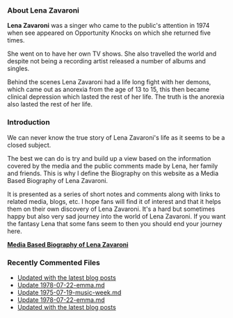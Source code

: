 ### About Lena Zavaroni

<p><strong>Lena Zavaroni</strong> was a singer who came to the public's attention in 1974 when see appeared on Opportunity Knocks on which she returned five times.</p>

<p>She went on to have her own TV shows. She also travelled the world and despite not being a recording artist released a number of albums and singles.</p>

<p>Behind the scenes Lena Zavaroni had a life long fight with her demons, which came out as anorexia from the age of 13 to 15, this then became clinical depression which lasted the rest of her life. The truth is the anorexia also lasted the rest of her life.</p>

### Introduction

<p>We can never know the true story of Lena Zavaroni's life as it seems to be a closed subject.</p>

<p>The best we can do is try and build up a view based on the information covered by the media and the public comments made by Lena, her family and friends. This is why I define the Biography on this website as a Media Based Biography of Lena Zavaroni.</p>

<p>It is presented as a series of short notes and comments along with links to related media, blogs, etc. I hope fans will find it of interest and that it helps them on their own discovery of Lena Zavaroni. It's a hard but sometimes happy but also very sad journey into the world of Lena Zavaroni. If you want the fantasy Lena that some fans seem to then you should end your journey here.</p>

<a href="https://fanzoflenazavaroni.github.io/biography/lena-zavaroni/"><strong>Media Based Biography of Lena Zavaroni</strong></a>

### Recently Commented Files

<!-- BLOG-POST-LIST:START -->
- [Updated with the latest blog posts](https://github.com/FanzOfLenaZavaroni/fanzoflenazavaroni.github.io/commit/69a7884c051d12a57e1e72be06614a835e746e6a)
- [Update 1978-07-22-emma.md](https://github.com/FanzOfLenaZavaroni/fanzoflenazavaroni.github.io/commit/b285f818804cacbbd934b09af1d580e73678cf7a)
- [Update 1975-07-19-music-week.md](https://github.com/FanzOfLenaZavaroni/fanzoflenazavaroni.github.io/commit/eddef6e20d008c2a8d20acd2d2554b1557ad3b4f)
- [Update 1978-07-22-emma.md](https://github.com/FanzOfLenaZavaroni/fanzoflenazavaroni.github.io/commit/c25db2d8b65f05e7ced8e5efdb5cb8291aff5389)
- [Updated with the latest blog posts](https://github.com/FanzOfLenaZavaroni/fanzoflenazavaroni.github.io/commit/17ab188b0dbc3273d3521d8e7046e3db71abf15a)
<!-- BLOG-POST-LIST:END -->
